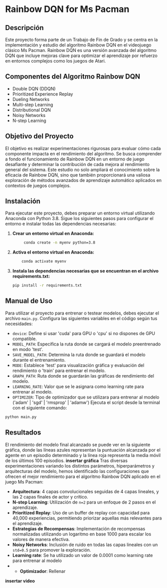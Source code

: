 # Rainbow DQN for Ms Pacman

## Descripción
Este proyecto forma parte de un Trabajo de Fin de Grado y se centra en la implementación y estudio del algoritmo Rainbow DQN en el videojuego clásico Ms Pacman. Rainbow DQN es una versión avanzada del algoritmo DQN que incluye mejoras clave para optimizar el aprendizaje por refuerzo en entornos complejos como los juegos de Atari.

## Componentes del Algoritmo Rainbow DQN
- Double DQN (DDQN)
- Prioritized Experience Replay
- Dueling Networks
- Multi-step Learning
- Distributional DQN
- Noisy Networks
- N-step Learning

## Objetivo del Proyecto
El objetivo es realizar experimentaciones rigurosas para evaluar cómo cada componente impacta en el rendimiento del algoritmo. Se busca comprender a fondo el funcionamiento de Rainbow DQN en un entorno de juego desafiante y determinar la contribución de cada mejora al rendimiento general del sistema. Este estudio no solo ampliará el conocimiento sobre la eficacia de Rainbow DQN, sino que también proporcionará una valiosa exploración de métodos avanzados de aprendizaje automático aplicados en contextos de juegos complejos.

## Instalación
Para ejecutar este proyecto, debes preparar un entorno virtual utilizando Anaconda con Python 3.8. Sigue los siguientes pasos para configurar el entorno e instalar todas las dependencias necesarias:

1. **Crear un entorno virtual en Anaconda:**
   ```bash
        conda create -n myenv python=3.8
    ```
2. **Activa el entorno virtual en Anaconda:**
    ```bash
        conda activate myenv
    ```

3. **Instala las dependencias necesarias que se encuentran en el archivo requirements.txt:**
     ```bash
    pip install -r requirements.txt
    ```

## Manual de Uso

Para utilizar el proyecto para entrenar o testear modelos, debes ejecutar el archivo `main.py`. Configura las siguientes variables en el código según tus necesidades:

- `device`: Define si usar 'cuda' para GPU o 'cpu' si no dispones de GPU compatible.
- `MODEL_PATH`: Especifica la ruta donde se cargará el modelo preentrenado en modo 'test'.
- `SAVE_MODEL_PATH`: Determina la ruta donde se guardará el modelo durante el entrenamiento.
- `MODE`: Establece 'test' para visualización gráfica y evaluación del rendimiento o 'train' para entrenar el modelo.
- `GRAPH_PATH`: Ruta donde se guardarán las gráficas de rendimiento del modelo.
- `LEARNING_RATE`: Valor que se le asignara como learning rate para entrenar al modelo.
- `OPTIMIZER`: Tipo de optimizador que se utilizara para entrenar al modelo ('adam' | 'sgd' | 'rmsprop' | 'adamw')
Ejecuta el script desde la terminal con el siguiente comando:

```bash
python main.py
```
## Resultados
El rendimiento del modelo final alcanzado se puede ver en la siguiente gráfica, donde las líneas azules representan la puntuación alcanzada por el agente en un episodio determinado y la línea roja representa la media móvil de los últimos 100 episodios.
**insertar gráfica**
Tras diversas experimentaciones variando los distintos parámetros, hiperparámetros y arquitecturas del modelo, hemos identificado las configuraciones que ofrecen el mejor rendimiento para el algoritmo Rainbow DQN aplicado en el juego Ms Pacman:

- **Arquitectura**: 4 capas convolucionales seguidas de 4 capas lineales, y las 2 capas finales de actor y crítico.
- **N-step Learning**: Utilización de `n=2` para un enfoque de 2 pasos en el aprendizaje.
- **Prioritized Replay**: Uso de un buffer de replay con capacidad para 40,000 experiencias, permitiendo priorizar aquellas más relevantes para el aprendizaje.
- **Estrategias de Recompensas**: Implementación de recompensas normalizadas utilizando un logaritmo en base 1000 para escalar los valores de manera efectiva.
- **Noisy Networks**: Inclusión de ruido en todas las capas lineales con un `std=0.5` para promover la exploración.
- **Learning rate**: Se ha utilizado un valor de 0.0001 como learning rate para entrenar al modelo
- - **Optimizador**: Rellenar

**insertar video**




